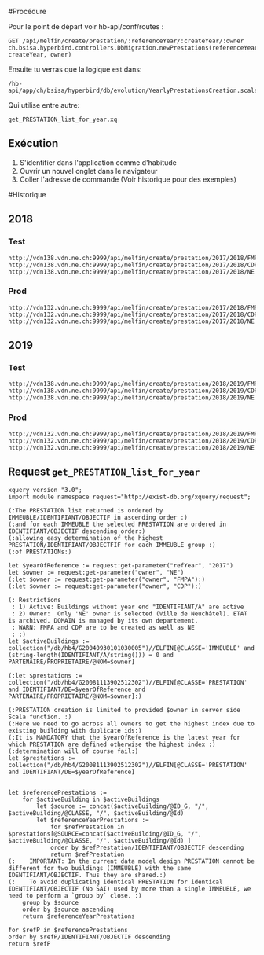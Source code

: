 #Procédure

Pour le point de départ voir hb-api/conf/routes :

    GET /api/melfin/create/prestation/:referenceYear/:createYear/:owner ch.bsisa.hyperbird.controllers.DbMigration.newPrestations(referenceYear, createYear, owner)


Ensuite tu verras que la logique est dans:

    /hb-api/app/ch/bsisa/hyperbird/db/evolution/YearlyPrestationsCreation.scala

Qui utilise entre autre: 

    get_PRESTATION_list_for_year.xq


## Exécution

1. S'identifier dans l'application comme d'habitude
1. Ouvrir un nouvel onglet dans le navigateur
1. Coller l'adresse de commande (Voir historique pour des exemples)

#Historique
## 2018 
### Test
    http://vdn138.vdn.ne.ch:9999/api/melfin/create/prestation/2017/2018/FMPA
    http://vdn138.vdn.ne.ch:9999/api/melfin/create/prestation/2017/2018/CDP
    http://vdn138.vdn.ne.ch:9999/api/melfin/create/prestation/2017/2018/NE
    
### Prod
    http://vdn132.vdn.ne.ch:9999/api/melfin/create/prestation/2017/2018/FMPA
    http://vdn132.vdn.ne.ch:9999/api/melfin/create/prestation/2017/2018/CDP
    http://vdn132.vdn.ne.ch:9999/api/melfin/create/prestation/2017/2018/NE

## 2019 
### Test
    http://vdn138.vdn.ne.ch:9999/api/melfin/create/prestation/2018/2019/FMPA
    http://vdn138.vdn.ne.ch:9999/api/melfin/create/prestation/2018/2019/CDP
    http://vdn138.vdn.ne.ch:9999/api/melfin/create/prestation/2018/2019/NE
    
### Prod
    http://vdn132.vdn.ne.ch:9999/api/melfin/create/prestation/2018/2019/FMPA
    http://vdn132.vdn.ne.ch:9999/api/melfin/create/prestation/2018/2019/CDP
    http://vdn132.vdn.ne.ch:9999/api/melfin/create/prestation/2018/2019/NE

## Request `get_PRESTATION_list_for_year`

```
xquery version "3.0";
import module namespace request="http://exist-db.org/xquery/request";

(:The PRESTATION list returned is ordered by IMMEUBLE/IDENTIFIANT/OBJECTIF in ascending order :)
(:and for each IMMEUBLE the selected PRESTATION are ordered in IDENTIFIANT/OBJECTIF descending order:)
(:allowing easy determination of the highest PRESTATION/IDENTIFIANT/OBJECTFIF for each IMMEUBLE group :)
(:of PRESTATIONs:)

let $yearOfReference := request:get-parameter("refYear", "2017")
let $owner := request:get-parameter("owner", "NE")
(:let $owner := request:get-parameter("owner", "FMPA"):)
(:let $owner := request:get-parameter("owner", "CDP"):)

(: Restrictions 
 : 1) Active: Buildings without year end "IDENTIFIANT/A" are active 
 : 2) Owner:  Only 'NE' owner is selected (Ville de Neuchâtel). ETAT is archived. DOMAIN is managed by its own departement.
 : WARN: FMPA and CDP are to be created as well as NE
 : :)
let $activeBuildings := collection("/db/hb4/G20040930101030005")//ELFIN[@CLASSE='IMMEUBLE' and (string-length(IDENTIFIANT/A/string())) = 0 and PARTENAIRE/PROPRIETAIRE/@NOM=$owner]

(:let $prestations := collection("/db/hb4/G20081113902512302")//ELFIN[@CLASSE='PRESTATION' and IDENTIFIANT/DE=$yearOfReference and PARTENAIRE/PROPRIETAIRE/@NOM=$owner]:)

(:PRESTATION creation is limited to provided $owner in server side Scala function. :)
(:Here we need to go across all owners to get the highest index due to existing building with duplicate ids:)
(:It is MANDATORY that the $yearOfReference is the latest year for which PRESTATION are defined otherwise the highest index :)
(:determination will of course fail:)
let $prestations := collection("/db/hb4/G20081113902512302")//ELFIN[@CLASSE='PRESTATION' and IDENTIFIANT/DE=$yearOfReference]


let $referencePrestations := 
    for $activeBuilding in $activeBuildings 
        let $source := concat($activeBuilding/@ID_G, "/", $activeBuilding/@CLASSE, "/", $activeBuilding/@Id) 
        let $referenceYearPrestations := 
            for $refPrestation in $prestations[@SOURCE=concat($activeBuilding/@ID_G, "/", $activeBuilding/@CLASSE, "/", $activeBuilding/@Id) ]
            order by $refPrestation/IDENTIFIANT/OBJECTIF descending
            return $refPrestation
(:    IMPORTANT: In the current data model design PRESTATION cannot be different for two buildings (IMMEUBLE) with the same IDENTIFIANT/OBJECTIF. Thus they are shared.:)
(:    To avoid duplicating identical PRESTATION for identical IDENTIFIANT/OBJECTIF (No SAI) used by more than a single IMMEUBLE, we need to perform a `group by` close. :)
    group by $source
    order by $source ascending
    return $referenceYearPrestations

for $refP in $referencePrestations
order by $refP/IDENTIFIANT/OBJECTIF descending
return $refP


```